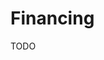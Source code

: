 # Financing

<!--
https://boostlab.com.br/cadastro
http://finep.gov.br/chamadas-publicas?situacao=aberta
https://captable.com.br/formulario-startup
https://dealist.com.br/investimentos-e-desafios

https://garagem.bndes.gov.br
https://kria.vc
https://eqseed.com
-->

TODO
